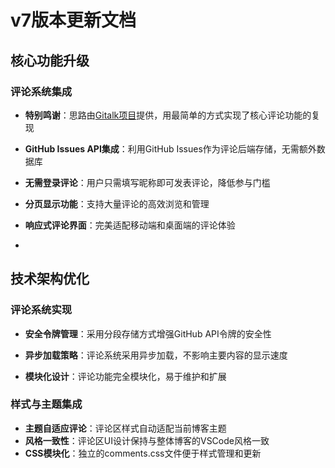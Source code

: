 # v7版本更新文档

<!-- date: 2025-03-12 -->

## 核心功能升级

### 评论系统集成

- **特别鸣谢**：思路由[Gitalk项目](https://github.com/gitalk/gitalk)提供，用最简单的方式实现了核心评论功能的复现

- **GitHub Issues API集成**：利用GitHub Issues作为评论后端存储，无需额外数据库
- **无需登录评论**：用户只需填写昵称即可发表评论，降低参与门槛
- **分页显示功能**：支持大量评论的高效浏览和管理
- **响应式评论界面**：完美适配移动端和桌面端的评论体验
- 

## 技术架构优化

### 评论系统实现

- **安全令牌管理**：采用分段存储方式增强GitHub API令牌的安全性

- **异步加载策略**：评论系统采用异步加载，不影响主要内容的显示速度

- **模块化设计**：评论功能完全模块化，易于维护和扩展

  

### 样式与主题集成

- **主题自适应评论**：评论区样式自动适配当前博客主题
- **风格一致性**：评论区UI设计保持与整体博客的VSCode风格一致
- **CSS模块化**：独立的comments.css文件便于样式管理和更新

